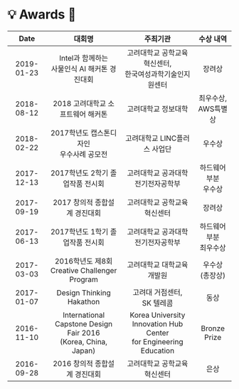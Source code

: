 # :bulb: Awards :tada:

| Date | 대회명 | 주최기관 | 수상 내역 |
|:----:|:------:|:-------:|:--------:|
|2019-01-23|Intel과 함께하는<br/>사물인식 AI 해커톤 경진대회|고려대학교 공학교육혁신센터,<br/>한국여성과학기술인지원센터|장려상|
|2018-08-12|2018 고려대학교 소프트웨어 해커톤|고려대학교 정보대학|최우수상,<br/>AWS특별상|
|2018-02-22|2017학년도 캡스톤디자인<br/>우수사례 공모전|고려대학교 LINC플러스 사업단|우수상|
|2017-12-13|2017학년도 2학기 졸업작품 전시회|고려대학교 공과대학 전기전자공학부|하드웨어 부분<br/>우수상|
|2017-09-19|2017 창의적 종합설계 경진대회|고려대학교 공학교육혁신센터|장려상|
|2017-06-13|2017학년도 1학기 졸업작품 전시회|고려대학교 공과대학 전기전자공학부|하드웨어 부분<br/>최우수상|
|2017-03-03|2016학년도 제8회<br/>Creative Challenger Program|고려대학교 대학교육개발원|우수상<br/>(총장상)|
|2017-01-07|Design Thinking Hakathon|고려대 거점센터,<br/>SK 텔레콤|동상|
|2016-11-10|International<br/>Capstone Design Fair 2016<br/>(Korea, China, Japan)|Korea University<br/>Innovation Hub Center<br/>for Engineering Education|Bronze<br/>Prize|
|2016-09-28|2016 창의적 종합설계 경진대회|고려대학교 공학교육혁신센터|은상
